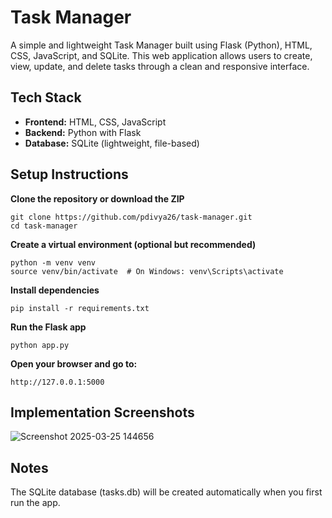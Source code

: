# Task Manager

A simple and lightweight Task Manager built using Flask (Python), HTML, CSS, JavaScript, and SQLite. This web application allows users to create, view, update, and delete tasks through a clean and responsive interface.

## **Tech Stack**
- **Frontend:** HTML, CSS, JavaScript
- **Backend:** Python with Flask
- **Database:** SQLite (lightweight, file-based)

## **Setup Instructions**  
 
**Clone the repository or download the ZIP**  
```
git clone https://github.com/pdivya26/task-manager.git  
cd task-manager  
```

**Create a virtual environment (optional but recommended)**  
```
python -m venv venv  
source venv/bin/activate  # On Windows: venv\Scripts\activate  
```

**Install dependencies**  
```
pip install -r requirements.txt
```

**Run the Flask app**  
```
python app.py
```

**Open your browser and go to:**  
```
http://127.0.0.1:5000
```

## **Implementation Screenshots**
![Screenshot 2025-03-25 144656](https://github.com/user-attachments/assets/6dabe5c8-ebc4-4f76-8c5d-a1ed22129386)

## **Notes**  
The SQLite database (tasks.db) will be created automatically when you first run the app.
